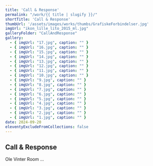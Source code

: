 ```yaml
---
title: 'Call & Response'
permalink: "/work/{{ title | slugify }}/"
shortTitle: 'Call & Response'
thumbUrl: '/assets/images/works/thumbs/GrafiskeForbindelser.jpg'
imgUrl: "ikon_lille_lito_2015_ml.jpg"
galleryFolder: "CallAndResponse"
gallery:
  - { imgUrl: "17.jpg", caption: "" }
  - { imgUrl: "16.jpg", caption: "" }
  - { imgUrl: "15.jpg", caption: "" }
  - { imgUrl: "14.jpg", caption: "" }
  - { imgUrl: "13.jpg", caption: "" }
  - { imgUrl: "12.jpg", caption: "" }
  - { imgUrl: "11.jpg", caption: "" }
  - { imgUrl: "10.jpg", caption: "" }
  - { imgUrl: "9.jpg", caption: "" }
  - { imgUrl: "8.jpg", caption: "" }
  - { imgUrl: "7.jpg", caption: "" }
  - { imgUrl: "6.jpg", caption: "" }
  - { imgUrl: "5.jpg", caption: "" }
  - { imgUrl: "4.jpg", caption: "" }
  - { imgUrl: "3.jpg", caption: "" }
  - { imgUrl: "2.jpg", caption: "" }
  - { imgUrl: "1.jpg", caption: "" }
date: 2024-09-20
eleventyExcludeFromCollections: false
---
```



<div class="Txt">
  <h2>Call & Response</h2>
  <p>Ole Vinter Room ...</p>
</div>